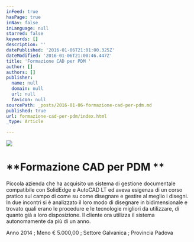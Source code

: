 ```yaml
---
inFeed: true
hasPage: true
inNav: false
inLanguage: null
starred: false
keywords: []
description: ''
datePublished: '2016-01-06T21:01:00.325Z'
dateModified: '2016-01-06T21:00:46.447Z'
title: 'Formazione CAD per PDM '
author: []
authors: []
publisher:
  name: null
  domain: null
  url: null
  favicon: null
sourcePath: _posts/2016-01-06-formazione-cad-per-pdm.md
published: true
url: formazione-cad-per-pdm/index.html
_type: Article

---
```

![](https://the-grid-user-content.s3-us-west-2.amazonaws.com/b286981a-eba5-491b-831b-a00f377f364b.png)

# **Formazione CAD per PDM **

Piccola azienda che ha acquisito un sistema di gestione documentale compatibile con SolidEdge e AutoCAD LT ed aveva esigenza di un corso pratico sul campo di come su come disegnare e gestire al meglio i disegni. In due incontri si è analizzato il loro modo di disegnare in bidimensionale e trovato quali erano le procedure e le tecnologie migliori da utilizzare, di quanto già a loro disposizione. Il cliente ora utilizza il sistema autonomamente da più di un anno.

Anno 2014 ; Meno € 5.000,00 ; Settore Galvanica ; Provincia Padova